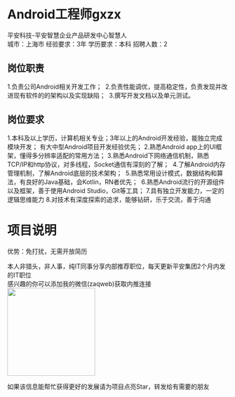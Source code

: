 # Android工程师gxzx
平安科技-平安智慧企业产品研发中心智慧人  
城市：上海市 经验要求：3年 学历要求：本科  招聘人数：2

## 岗位职责
1.负责公司Android相关开发工作； 
 2.负责性能调优，提高稳定性，负责发现并改进现有软件的的架构以及实现缺陷； 
 3.撰写开发文档以及单元测试。

## 岗位要求
1.本科及以上学历，计算机相关专业；3年以上的Android开发经验，能独立完成模块开发； 有大中型Android项目开发经验优先；
 2.熟悉Android app上的UI框架，懂得多分辨率适配的常用方法；
 3.熟悉Android下网络通信机制，熟悉TCP/IP和http协议，对多线程，Socket通信有深刻的了解； 
 4.了解Android内存管理机制，了解Android底层的技术架构； 
 5.熟悉常用设计模式，数据结构和算法，有良好的Java基础，会Kotlin，RN者优先； 
 6.熟悉Android流行的开源组件以及框架，善于使用Android Studio，Git等工具；
 7.具有独立开发能力，一定的逻辑思维能力
 8.对技术有深度探索的追求，能够钻研，乐于交流，善于沟通

# 项目说明

优势：免打扰，无需开放简历

本人非猎头，非人事，纯IT同事分享内部推荐职位，每天更新平安集团2个月内发的IT职位  
感兴趣的你可以添加我的微信(zaqweb)获取内推连接  
<img src="https://github.com/zaqweb/PA-IT-JOBS/blob/master/WechatICode.jpeg"  height="200" width="200">

如果该信息能帮忙获得更好的发展请为项目点亮Star，转发给有需要的朋友




